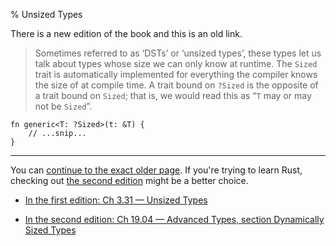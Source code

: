 % Unsized Types

There is a new edition of the book and this is an old link.

> Sometimes referred to as ‘DSTs’ or ‘unsized types’, these types let us talk about types whose size we can only know at runtime.
> The `Sized` trait is automatically implemented for everything the compiler knows the size of at compile time.
> A trait bound on `?Sized` is the opposite of a trait bound on `Sized`; that is, we would read this as “`T` may or may not be `Sized`”.

```rust,ignore
fn generic<T: ?Sized>(t: &T) {
    // ...snip...
}
```

---

You can [continue to the exact older page][1].
If you're trying to learn Rust, checking out [the second edition][2] might be a better choice.

* [In the first edition: Ch 3.31 — Unsized Types][1]

* [In the second edition: Ch 19.04 — Advanced Types, section Dynamically Sized Types][2]


[1]: first-edition/unsized-types.html
[2]: second-edition/ch19-04-advanced-types.html#dynamically-sized-types--sized
